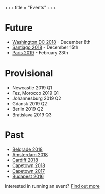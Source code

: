 +++
title = "Events"
+++

# Future
* [Washington DC 2018](https://dc2018.satrdays.org) - December 8th
* [Santiago 2018](https://santiago2018.satrdays.org) - December 15th
* [Paris 2019](https://paris2019.satrdays.org/) - February 23th

# Provisional
* Newcastle 2019 Q1
* Fez, Morocco 2019 Q1
* Johannesburg 2019 Q2
* Gdansk 2019 Q2
* Berlin 2019 Q2
* Bratislava 2019 Q3

# Past
* [Belgrade 2018](https://belgrade2018.satrdays.org)
* [Amsterdam 2018](https://amsterdam2018.satrdays.org)
* [Cardiff 2018](http://cardiff2018.satrdays.org/)
* [Capetown 2018](http://capetown2018.satrdays.org/)
* [Capetown 2017](http://capetown2017.satrdays.org/)
* [Budapest 2016](http://budapest2016.satrdays.org/)

Interested in running an event? [Find out more](https://knowledgebase.satrdays.org/newevents/)
